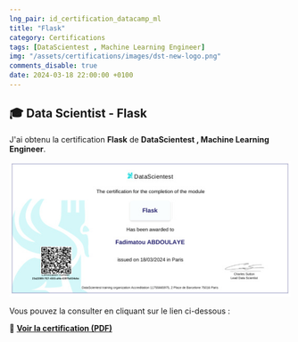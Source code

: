 ```yaml
---
lng_pair: id_certification_datacamp_ml
title: "Flask"
category: Certifications
tags: [DataScientest , Machine Learning Engineer]
img: "/assets/certifications/images/dst-new-logo.png"
comments_disable: true
date: 2024-03-18 22:00:00 +0100
---
```


## 🎓 Data Scientist - Flask

J'ai obtenu la certification **Flask** de **DataScientest , Machine Learning Engineer**.

![Aperçu de la certification](/assets/certifications/images/MLOps-Flask.jpg)  

Vous pouvez la consulter en cliquant sur le lien ci-dessous :

📜 **[Voir la certification (PDF)](/assets/certifications/datascientist/MLOps-Flask.pdf)** 
